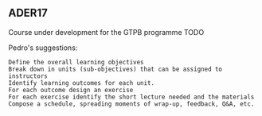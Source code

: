 ## ADER17 ##

Course under development for the GTPB programme
TODO

Pedro's suggestions:

    Define the overall learning objectives
    Break down in units (sub-objectives) that can be assigned to instructors
    Identify learning outcomes for each unit.
    For each outcome design an exercise
    For each exercise identify the short lecture needed and the materials
    Compose a schedule, spreading moments of wrap-up, feedback, Q&A, etc. 
